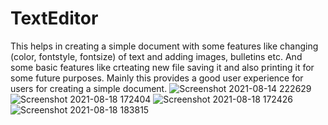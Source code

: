 # TextEditor

This helps in creating a simple document with some features like changing (color, fontstyle, fontsize) of text and adding images, bulletins etc.
And some basic features like crteating new file saving it and also printing it for some future purposes.
Mainly this provides a good user experience for users for creating a simple document.
![Screenshot 2021-08-14 222629](https://user-images.githubusercontent.com/69347089/129892618-b9801732-2867-4d9d-8034-e6fa422c5a17.png)
![Screenshot 2021-08-18 172404](https://user-images.githubusercontent.com/69347089/129893824-602392c1-952d-4b6f-bc23-8d0bb021ba88.png)
![Screenshot 2021-08-18 172426](https://user-images.githubusercontent.com/69347089/129893837-09721c62-c8c5-492e-a41f-7d0eb165fbaf.png)
![Screenshot 2021-08-18 183815](https://user-images.githubusercontent.com/69347089/129903601-dcf9169c-2c3c-4d90-9e20-1331855163e1.png)
